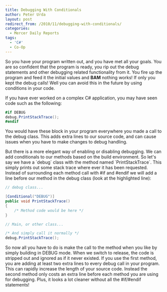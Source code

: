 ```yaml
---
title: Debugging With Conditionals
author: Peter Urda
layout: post
redirect_from: /2010/11/debugging-with-conditionals/
categories:
  - Mercer Daily Reports
tags:
  - 'C#'
  - Co-Op
---
```

So you have your program written out, and you have met all your goals. You are so confident that the program is ready, you rip out the debug statements and other debugging related functionality from it. You fire up the program and feed it the initial values and **BAM** nothing works! If only you kept the debug calls! Well you can avoid this in the future by using conditions in your code.

If you have ever worked on a complex C# application, you may have seen code such as the following:

```csharp
#if DEBUG
debug.PrintStackTrace();
#endif
```

You would have these block in your program everywhere you made a call to the debug class. This adds extra lines to our source code, and can cause issues when you have to make changes to debug handling.

But there is a more elegant way of enabling or disabling debugging. We can add conditionals to our methods based on the build environment. So let's say we have a \`debug\` class with the method named \`PrintStackTrace\`. This simply prints out some stack trace where ever it has been requested. Instead of surrounding each method call with #if and #endif we will add a line before our method in the debug class (look at the highlighted line):

```csharp
// debug class...

[Conditional("DEBUG")]
public void PrintStackTrace()
{
    /* Method code would be here */
}

// Main, or other class...

/* And simply call it normally */
debug.PrintStackTrace();
```

So now all you have to do is make the call to the method when you like by simply building in DEBUG mode. When we switch to release, the code is stripped out and ignored as if it never existed. If you use the first method, you are adding at least two extra lines to every debug call in your program. This can rapidly increase the length of your source code. Instead the second method only costs an extra line before each method you are using for debugging. Plus, it looks a lot cleaner without all the #if/#endif statements!
